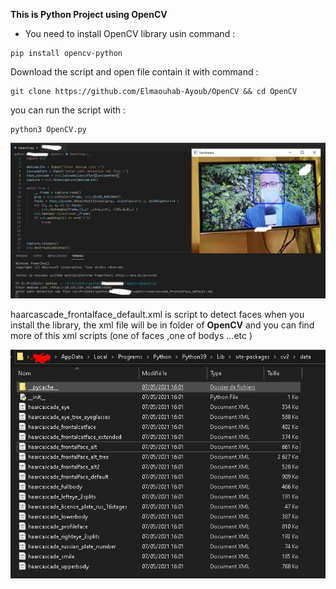 
**This is Python Project using OpenCV**

- You need to install OpenCV library usin command :
```
pip install opencv-python
```
Download the script and open file contain it with command :
```
git clone https://github.com/Elmaouhab-Ayoub/OpenCV && cd OpenCV 
```
you can run the script with :
```
python3 OpenCV.py
```


![plot](./Capture.jpg)



haarcascade_frontalface_default.xml is script to detect faces 
when you install the library, the xml file  will be in folder of **OpenCV** and you can find more of this xml scripts (one of faces ,one of bodys ...etc ) 



![plot](./Capture2.PNG)
